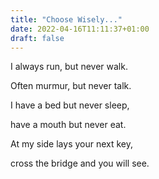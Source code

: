 ```yaml
---
title: "Choose Wisely..."
date: 2022-04-16T11:11:37+01:00
draft: false
---
```


I always run, but never walk.

Often murmur, but never talk.

I have a bed but never sleep,

have a mouth but never eat.

At my side lays your next key,

cross the bridge and you will see.
